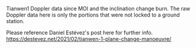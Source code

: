 Tianwen1 Doppler data since MOI and the inclination change burn.
The raw Doppler data here is only the portions that were not locked to a ground station.

Please reference Daniel Estévez's post here for further info.  
https://destevez.net/2021/02/tianwen-1-plane-change-manoeuvre/
